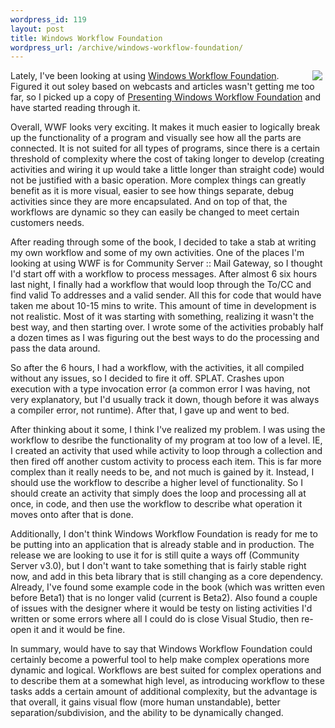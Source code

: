 ```yaml
--- 
wordpress_id: 119
layout: post
title: Windows Workflow Foundation
wordpress_url: /archive/windows-workflow-foundation/
---
```


<p><a href="http://www.amazon.com/exec/obidos/redirect?path=ASIN/0672328488&amp;link_code=as2&amp;camp=1789&amp;tag=qgyennet-20&amp;creative=9325" title = "Presenting Windows Workflow Foundation"><img src="http://images.amazon.com/images/P/0672328488.01._AA_SCTZZZZZZZ_.jpg" hspace="5" align = "right" border ="0"></a>
Lately, I've been looking at using <a href="http://www.windowsworkflow.net/">Windows Workflow Foundation</a>.  Figured it out soley based on webcasts and articles wasn't getting me too far, so I picked up a copy of <a href="http://www.amazon.com/exec/obidos/redirect?path=ASIN/0672328488&amp;link_code=as2&amp;camp=1789&amp;tag=qgyennet-20&amp;creative=9325">Presenting Windows Workflow Foundation</a> and have started reading through it.</p>

<p>Overall, WWF looks very exciting.  It makes it much easier to logically break up the functionality of a program and visually see how all the parts are connected.  It is not suited for all types of programs, since there is a certain threshold of complexity where the cost of taking longer to develop (creating activities and wiring it up would take a little longer than straight code) would not be justified with a basic operation.  More complex things can greatly benefit as it is more visual, easier to see how things separate, debug activities since they are more encapsulated.  And on top of that, the workflows are dynamic so they can easily be changed to meet certain customers needs.</p>

<p>After reading through some of the book, I decided to take a stab at writing my own workflow and some of my own activities.  One of the places I'm looking at using WWF is for Community Server :: Mail Gateway, so I thought I'd start off with a workflow to process messages.  After almost 6 six hours last night, I finally had a workflow that would loop through the To/CC and find valid To addresses and a valid sender.  All this for code that would have taken me about 10-15 mins to write.  This amount of time in development is not realistic.  Most of it was starting with something, realizing it wasn't the best way, and then starting over.  I wrote some of the activities probably half a dozen times as I was figuring out the best ways to do the processing and pass the data around.</p>

<p>So after the 6 hours, I had a workflow, with the activities, it all compiled without any issues, so I decided to fire it off.  SPLAT.  Crashes upon execution with a type invocation error (a common error I was having, not very explanatory, but I'd usually track it down, though before it was always a compiler error, not runtime).  After that, I gave up and went to bed.</p>

<p>After thinking about it some, I think I've realized my problem.  I was using the workflow to desribe the functionality of my program at too low of a level.  IE, I created an activity that used while activity to loop through a collection and then fired off another custom activity to process each item.  This is far more complex than it really needs to be, and not much is gained by it.  Instead, I should use the workflow to describe a higher level of functionality.  So I should create an activity that simply does the loop and processing all at once, in code, and then use the workflow to describe what operation it moves onto after that is done.</p>

<p>Additionally, I don't think Windows Workflow Foundation is ready for me to be putting into an application that is already stable and in production.  The release we are looking to use it for is still quite a ways off (Community Server v3.0), but I don't want to take something that is fairly stable right now, and add in this beta library that is still changing as a core dependency.  Already, I've found some example code in the book (which was written even before Beta1) that is no longer valid (current is Beta2).  Also found a couple of issues with the designer where it would be testy on listing activities I'd written or some errors where all I could do is close Visual Studio, then re-open it and it would be fine.</p>

<p>In summary, would have to say that Windows Workflow Foundation could certainly become a powerful tool to help make complex operations more dynamic and logical.  Workflows are best suited for complex operations and to describe them at a somewhat high level, as introducing workflow to these tasks adds a certain amount of additional complexity, but the advantage is that overall, it gains visual flow (more human unstandable), better separation/subdivision, and the ability to be dynamically changed.</p>
         
